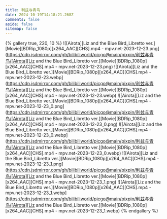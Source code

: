 ```yaml
---
title: 利兹与青鸟
date: 2024-10-19T14:18:21.268Z
comments: false
aside: false
sitemap: false
---
```


{% gallery true, 220, 10 %}
![[Airota][Liz and the Blue Bird_Libretto ver.][Movie][BDRip_1080p][x264_AAC][CHS].mp4 - mpv.net-2023-12-23.png](https://cdn.jsdmirror.com/gh/bilibiliworld/picgo@main/pixpin/利兹与青鸟/[Airota][Liz and the Blue Bird_Libretto ver.][Movie][BDRip_1080p][x264_AAC][CHS].mp4 - mpv.net-2023-12-23.png)
![[Airota][Liz and the Blue Bird_Libretto ver.][Movie][BDRip_1080p][x264_AAC][CHS].mp4 - mpv.net-2023-12-23.webp](https://cdn.jsdmirror.com/gh/bilibiliworld/picgo@main/pixpin/利兹与青鸟/[Airota][Liz and the Blue Bird_Libretto ver.][Movie][BDRip_1080p][x264_AAC][CHS].mp4 - mpv.net-2023-12-23.webp)
![[Airota][Liz and the Blue Bird_Libretto ver.][Movie][BDRip_1080p][x264_AAC][CHS].mp4 - mpv.net-2023-12-23_0.png](https://cdn.jsdmirror.com/gh/bilibiliworld/picgo@main/pixpin/利兹与青鸟/[Airota][Liz and the Blue Bird_Libretto ver.][Movie][BDRip_1080p][x264_AAC][CHS].mp4 - mpv.net-2023-12-23_0.png)
![[Airota][Liz and the Blue Bird_Libretto ver.][Movie][BDRip_1080p][x264_AAC][CHS].mp4 - mpv.net-2023-12-23_0.webp](https://cdn.jsdmirror.com/gh/bilibiliworld/picgo@main/pixpin/利兹与青鸟/[Airota][Liz and the Blue Bird_Libretto ver.][Movie][BDRip_1080p][x264_AAC][CHS].mp4 - mpv.net-2023-12-23_0.webp)
![[Airota][Liz and the Blue Bird_Libretto ver.][Movie][BDRip_1080p][x264_AAC][CHS].mp4 - mpv.net-2023-12-23_1.png](https://cdn.jsdmirror.com/gh/bilibiliworld/picgo@main/pixpin/利兹与青鸟/[Airota][Liz and the Blue Bird_Libretto ver.][Movie][BDRip_1080p][x264_AAC][CHS].mp4 - mpv.net-2023-12-23_1.png)
![[Airota][Liz and the Blue Bird_Libretto ver.][Movie][BDRip_1080p][x264_AAC][CHS].mp4 - mpv.net-2023-12-23_1.webp](https://cdn.jsdmirror.com/gh/bilibiliworld/picgo@main/pixpin/利兹与青鸟/[Airota][Liz and the Blue Bird_Libretto ver.][Movie][BDRip_1080p][x264_AAC][CHS].mp4 - mpv.net-2023-12-23_1.webp)
{% endgallery %}
